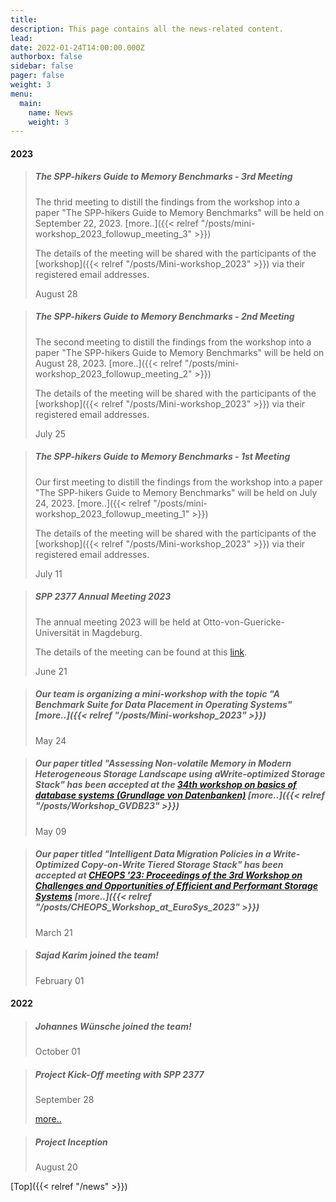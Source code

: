 ```yaml
---
title:
description: This page contains all the news-related content.
lead:
date: 2022-01-24T14:00:00.000Z
authorbox: false
sidebar: false
pager: false
weight: 3
menu:
  main:
    name: News
    weight: 3
---
```


#### 2023

>##### The SPP-hikers Guide to Memory Benchmarks - 3rd Meeting 
>The thrid meeting to distill the findings from the workshop into a paper "The SPP-hikers Guide to Memory Benchmarks" will be held on September 22, 2023. [more..]({{< relref "/posts/mini-workshop_2023_followup_meeting_3" >}})
>
>The details of the meeting will be shared with the participants of the [workshop]({{< relref "/posts/Mini-workshop_2023" >}}) via their registered email addresses.
>
>August 28

>##### The SPP-hikers Guide to Memory Benchmarks - 2nd Meeting 
>The second meeting to distill the findings from the workshop into a paper "The SPP-hikers Guide to Memory Benchmarks" will be held on August 28, 2023. [more..]({{< relref "/posts/mini-workshop_2023_followup_meeting_2" >}})
>
>The details of the meeting will be shared with the participants of the [workshop]({{< relref "/posts/Mini-workshop_2023" >}}) via their registered email addresses.
>
>July 25

>##### The SPP-hikers Guide to Memory Benchmarks - 1st Meeting 
>Our first meeting to distill the findings from the workshop into a paper "The SPP-hikers Guide to Memory Benchmarks" will be held on July 24, 2023. [more..]({{< relref "/posts/mini-workshop_2023_followup_meeting_1" >}})
>
>The details of the meeting will be shared with the participants of the [workshop]({{< relref "/posts/Mini-workshop_2023" >}}) via their registered email addresses.
>
>July 11

>##### SPP 2377 Annual Meeting 2023 
>The annual meeting 2023 will be held at Otto-von-Guericke-Universität in Magdeburg.
>
>The details of the meeting can be found at this [link](https://spp2377.uos.de/events/event/spp-2377-annual-meeting-2023/).
>
>June 21

>##### Our team is organizing a mini-workshop with the topic "**A Benchmark Suite for Data Placement in Operating Systems**" [more..]({{< relref "/posts/Mini-workshop_2023" >}})
>May 24

>##### Our paper titled "**Assessing Non-volatile Memory in Modern Heterogeneous Storage Landscape using aWrite-optimized Storage Stack**" has been accepted at the [34th workshop on basics of database systems (Grundlage von Datenbanken)](https://gvdb23.informatik.uni-stuttgart.de/) [more..]({{< relref "/posts/Workshop_GVDB23" >}})
>May 09

>##### Our paper titled "**Intelligent Data Migration Policies in a Write-Optimized Copy-on-Write Tiered Storage Stack**" has been accepted at [CHEOPS '23: Proceedings of the 3rd Workshop on Challenges and Opportunities of Efficient and Performant Storage Systems](https://cheops-workshop.github.io/) [more..]({{< relref "/posts/CHEOPS_Workshop_at_EuroSys_2023" >}})
>March 21

>##### Sajad Karim joined the team!
>February 01

#### 2022

>##### Johannes Wünsche joined the team!
>October 01
>

>##### Project Kick-Off meeting with SPP 2377
>September 28
>
>[more..](https://spp2377.uos.de/allgemein/spp-2377-starts-with-kick-off-meeting-in-dresden/)


>##### Project Inception
>August 20 

[Top]({{< relref "/news" >}})

